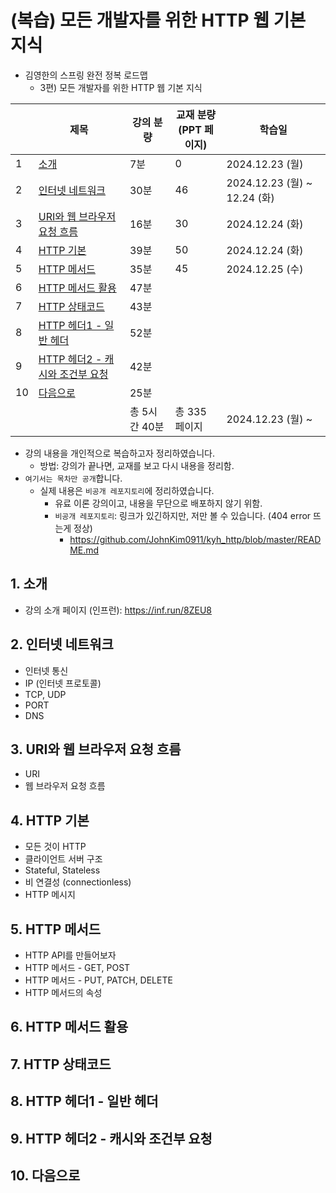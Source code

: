 # (복습) 모든 개발자를 위한 HTTP 웹 기본 지식

- 김영한의 스프링 완전 정복 로드맵
    - 3편) 모든 개발자를 위한 HTTP 웹 기본 지식


|    | 제목                                                | 강의 분량     | 교재 분량<br>(PPT 페이지) | 학습일                        |
|----|---------------------------------------------------|-----------|--------------------|----------------------------|
| 1  | [소개](#1-소개)                                       | 7분        | 0                  | 2024.12.23 (월)             |
| 2  | [인터넷 네트워크](#2-인터넷-네트워크)                           | 30분       | 46                 | 2024.12.23 (월) ~ 12.24 (화) |
| 3  | [URI와 웹 브라우저 요청 흐름](#3-uri와-웹-브라우저-요청-흐름)         | 16분       | 30                 | 2024.12.24 (화)             |
| 4  | [HTTP 기본](#4-http-기본)                             | 39분       | 50                 | 2024.12.24 (화)             |
| 5  | [HTTP 메서드](#5-http-메서드)                           | 35분       | 45                 | 2024.12.25 (수)             |
| 6  | [HTTP 메서드 활용](#6-http-메서드-활용)                     | 47분       |                    |                            |
| 7  | [HTTP 상태코드](#7-http-상태코드)                         | 43분       |                    |                            |
| 8  | [HTTP 헤더1 - 일반 헤더](#8-http-헤더1---일반-헤더)           | 52분       |                    |                            |
| 9  | [HTTP 헤더2 - 캐시와 조건부 요청](#9-http-헤더2---캐시와-조건부-요청) | 42분       |                    |                            |
| 10 | [다음으로](#10-다음으로)                                  | 25분       |                    |                            |
|    |                                                   | 총 5시간 40분 | 총 335 페이지          | 2024.12.23 (월) ~           |

- 강의 내용을 개인적으로 복습하고자 정리하였습니다.
  - 방법: 강의가 끝나면, 교재를 보고 다시 내용을 정리함.
- `여기서는 목차만 공개`합니다.
  - 실제 내용은 `비공개 레포지토리`에 정리하였습니다.
    - 유료 이론 강의이고, 내용을 무단으로 배포하지 않기 위함.
    - `비공개 레포지토리`: 링크가 있긴하지만, 저만 볼 수 있습니다. (404 error 뜨는게 정상)
      - https://github.com/JohnKim0911/kyh_http/blob/master/README.md

## 1. 소개

- 강의 소개 페이지 (인프런): https://inf.run/8ZEU8

## 2. 인터넷 네트워크

- 인터넷 통신
- IP (인터넷 프로토콜)
- TCP, UDP
- PORT
- DNS

## 3. URI와 웹 브라우저 요청 흐름

- URI
- 웹 브라우저 요청 흐름

## 4. HTTP 기본

- 모든 것이 HTTP
- 클라이언트 서버 구조
- Stateful, Stateless
- 비 연결성 (connectionless)
- HTTP 메시지

## 5. HTTP 메서드

- HTTP API를 만들어보자
- HTTP 메서드 - GET, POST
- HTTP 메서드 - PUT, PATCH, DELETE
- HTTP 메서드의 속성

## 6. HTTP 메서드 활용

## 7. HTTP 상태코드

## 8. HTTP 헤더1 - 일반 헤더

## 9. HTTP 헤더2 - 캐시와 조건부 요청

## 10. 다음으로